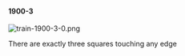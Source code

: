 #### 1900-3
![train-1900-3-0.png](https://github.com/lil-lab/nlvr/raw/master/nlvr/train/images/10/train-1900-3-0.png "train-1900-3-0.png")

There are exactly three squares touching any edge